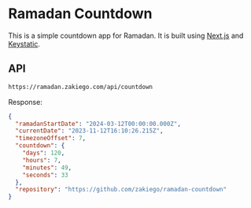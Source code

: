 # Ramadan Countdown

This is a simple countdown app for Ramadan. It is built using [Next.js](https://nextjs.org/) and [Keystatic](https://keystatic.com/).

## API

```bash
https://ramadan.zakiego.com/api/countdown
```

Response:

```json
{
  "ramadanStartDate": "2024-03-12T00:00:00.000Z",
  "currentDate": "2023-11-12T16:10:26.215Z",
  "timezoneOffset": 7,
  "countdown": {
    "days": 120,
    "hours": 7,
    "minutes": 49,
    "seconds": 33
  },
  "repository": "https://github.com/zakiego/ramadan-countdown"
}
```
